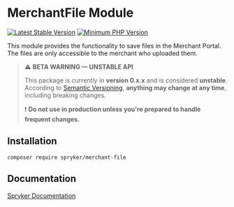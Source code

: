 # MerchantFile Module
[![Latest Stable Version](https://poser.pugx.org/spryker/merchant-file/v/stable.svg)](https://packagist.org/packages/spryker/merchant-file)
[![Minimum PHP Version](https://img.shields.io/badge/php-%3E%3D%208.2-8892BF.svg)](https://php.net/)

This module provides the functionality to save files in the Merchant Portal. The files are only accessible to the merchant who uploaded them.

> ⚠️ **BETA WARNING — UNSTABLE API**
>
> This package is currently in **version 0.x.x** and is considered **unstable**.
> According to [Semantic Versioning](https://semver.org/#spec-item-4), **anything may change at any time**, including breaking changes.
>
> ❗ **Do not use in production unless you're prepared to handle frequent changes.**

## Installation

```
composer require spryker/merchant-file
```

## Documentation

[Spryker Documentation](https://docs.spryker.com)

